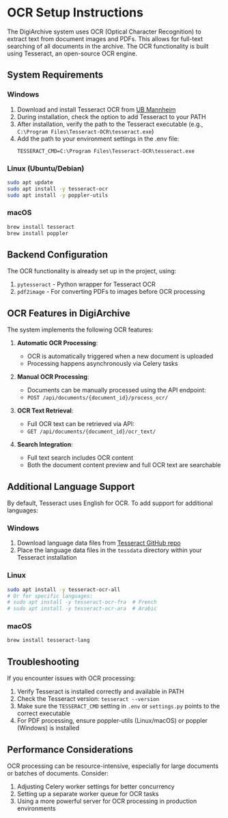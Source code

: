 # OCR Setup Instructions

The DigiArchive system uses OCR (Optical Character Recognition) to extract text from document images and PDFs. This allows for full-text searching of all documents in the archive. The OCR functionality is built using Tesseract, an open-source OCR engine.

## System Requirements

### Windows

1. Download and install Tesseract OCR from [UB Mannheim](https://github.com/UB-Mannheim/tesseract/wiki)
2. During installation, check the option to add Tesseract to your PATH
3. After installation, verify the path to the Tesseract executable (e.g., `C:\Program Files\Tesseract-OCR\tesseract.exe`)
4. Add the path to your environment settings in the .env file:
   ```
   TESSERACT_CMD=C:\Program Files\Tesseract-OCR\tesseract.exe
   ```

### Linux (Ubuntu/Debian)

```bash
sudo apt update
sudo apt install -y tesseract-ocr
sudo apt install -y poppler-utils
```

### macOS

```bash
brew install tesseract
brew install poppler
```

## Backend Configuration

The OCR functionality is already set up in the project, using:

1. `pytesseract` - Python wrapper for Tesseract OCR
2. `pdf2image` - For converting PDFs to images before OCR processing

## OCR Features in DigiArchive

The system implements the following OCR features:

1. **Automatic OCR Processing**: 
   - OCR is automatically triggered when a new document is uploaded
   - Processing happens asynchronously via Celery tasks

2. **Manual OCR Processing**: 
   - Documents can be manually processed using the API endpoint:
   - `POST /api/documents/{document_id}/process_ocr/`

3. **OCR Text Retrieval**: 
   - Full OCR text can be retrieved via API:
   - `GET /api/documents/{document_id}/ocr_text/`

4. **Search Integration**: 
   - Full text search includes OCR content
   - Both the document content preview and full OCR text are searchable

## Additional Language Support

By default, Tesseract uses English for OCR. To add support for additional languages:

### Windows

1. Download language data files from [Tesseract GitHub repo](https://github.com/tesseract-ocr/tessdata)
2. Place the language data files in the `tessdata` directory within your Tesseract installation

### Linux

```bash
sudo apt install -y tesseract-ocr-all
# Or for specific languages:
# sudo apt install -y tesseract-ocr-fra  # French
# sudo apt install -y tesseract-ocr-ara  # Arabic
```

### macOS

```bash
brew install tesseract-lang
```

## Troubleshooting

If you encounter issues with OCR processing:

1. Verify Tesseract is installed correctly and available in PATH
2. Check the Tesseract version: `tesseract --version`
3. Make sure the `TESSERACT_CMD` setting in `.env` or `settings.py` points to the correct executable
4. For PDF processing, ensure poppler-utils (Linux/macOS) or poppler (Windows) is installed

## Performance Considerations

OCR processing can be resource-intensive, especially for large documents or batches of documents. Consider:

1. Adjusting Celery worker settings for better concurrency
2. Setting up a separate worker queue for OCR tasks
3. Using a more powerful server for OCR processing in production environments
